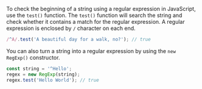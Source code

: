 To check the beginning of a string using a regular expression in JavaScript, use the `test()` function.
The `test()` function will search the string and check whether it contains a match for the regular expression.
A regular expression is enclosed by `/` character on each end.

```javascript
/^A/.test('A beautiful day for a walk, no?'); // true
```

You can also turn a string into a regular expression by using the `new RegExp()` constructor.

```javascript
const string = '^Hello';
regex = new RegExp(string);
regex.test('Hello World'); // true
```